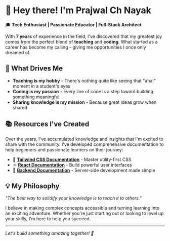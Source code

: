 # 👋 Hey there! I'm Prajwal Ch Nayak

🎓 **Tech Enthusiast | Passionate Educator | Full-Stack Architect**

With **7 years** of experience in the field, I've discovered that my greatest joy comes from the perfect blend of **teaching** and **coding**. What started as a career has become my calling - giving me opportunities I once only dreamed of.

## 🚀 What Drives Me
- **Teaching is my hobby** - There's nothing quite like seeing that "aha!" moment in a student's eyes
- **Coding is my passion** - Every line of code is a step toward building something meaningful
- **Sharing knowledge is my mission** - Because great ideas grow when shared

## 📚 Resources I've Created
Over the years, I've accumulated knowledge and insights that I'm excited to share with the community. I've developed comprehensive documentation to help beginners and passionate learners on their journey:

- 🎨 **[Tailwind CSS Documentation](https://prajwalchnayak.github.io/tailwind_doc/)** - Master utility-first CSS
- ⚛️ **[React Documentation](https://prajwalchnayak.github.io/react_doc/src/sections/getting-started.html)** - Build powerful user interfaces
- 🔧 **[Backend Documentation](link)** - Server-side development made simple

## 💡 My Philosophy
*"The best way to solidify your knowledge is to teach it to others."*

I believe in making complex concepts accessible and turning learning into an exciting adventure. Whether you're just starting out or looking to level up your skills, I'm here to help you succeed.

---

*Let's build something amazing together! 🌟*
